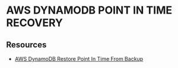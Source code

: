 # AWS DYNAMODB POINT IN TIME RECOVERY

## Resources

- [AWS DynamoDB Restore Point In Time From Backup](https://docs.aws.amazon.com/amazondynamodb/latest/developerguide/pointintimerecovery_beforeyoubegin.html)